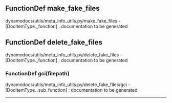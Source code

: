 ## FunctionDef make_fake_files
dynamodocs/utils/meta_info_utils.py/make_fake_files - [DocItemType._function] : 
documentation to be generated
## FunctionDef delete_fake_files
dynamodocs/utils/meta_info_utils.py/delete_fake_files - [DocItemType._function] : 
documentation to be generated
### FunctionDef gci(filepath)
dynamodocs/utils/meta_info_utils.py/delete_fake_files/gci - [DocItemType._sub_function] : 
documentation to be generated
***
